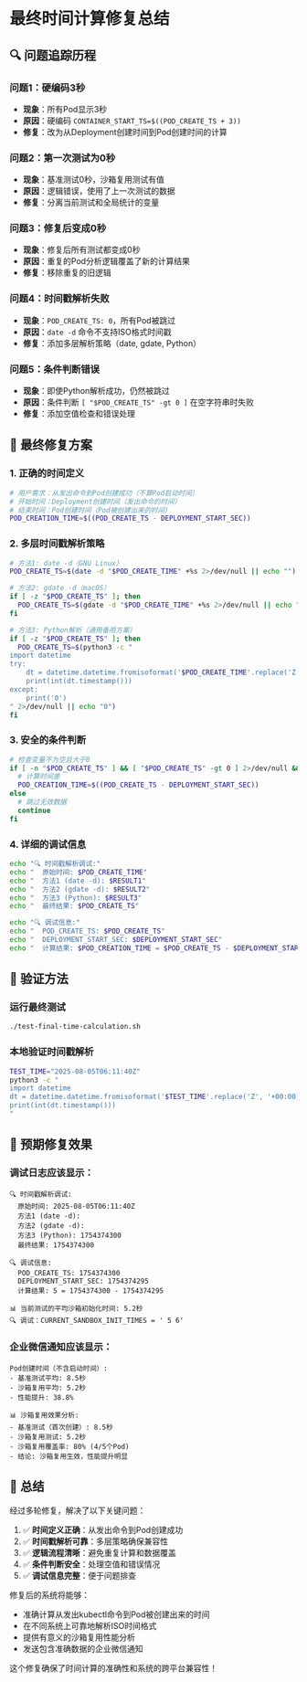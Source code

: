 # 最终时间计算修复总结

## 🔍 问题追踪历程

### 问题1：硬编码3秒
- **现象**：所有Pod显示3秒
- **原因**：硬编码 `CONTAINER_START_TS=$((POD_CREATE_TS + 3))`
- **修复**：改为从Deployment创建时间到Pod创建时间的计算

### 问题2：第一次测试为0秒
- **现象**：基准测试0秒，沙箱复用测试有值
- **原因**：逻辑错误，使用了上一次测试的数据
- **修复**：分离当前测试和全局统计的变量

### 问题3：修复后变成0秒
- **现象**：修复后所有测试都变成0秒
- **原因**：重复的Pod分析逻辑覆盖了新的计算结果
- **修复**：移除重复的旧逻辑

### 问题4：时间戳解析失败
- **现象**：`POD_CREATE_TS: 0`，所有Pod被跳过
- **原因**：`date -d` 命令不支持ISO格式时间戳
- **修复**：添加多层解析策略（date, gdate, Python）

### 问题5：条件判断错误
- **现象**：即使Python解析成功，仍然被跳过
- **原因**：条件判断 `[ "$POD_CREATE_TS" -gt 0 ]` 在空字符串时失败
- **修复**：添加空值检查和错误处理

## 🔧 最终修复方案

### 1. 正确的时间定义
```bash
# 用户需求：从发出命令到Pod创建成功（不算Pod启动时间）
# 开始时间：Deployment创建时间（发出命令的时间）
# 结束时间：Pod创建时间（Pod被创建出来的时间）
POD_CREATION_TIME=$((POD_CREATE_TS - DEPLOYMENT_START_SEC))
```

### 2. 多层时间戳解析策略
```bash
# 方法1: date -d（GNU Linux）
POD_CREATE_TS=$(date -d "$POD_CREATE_TIME" +%s 2>/dev/null || echo "")

# 方法2: gdate -d（macOS）
if [ -z "$POD_CREATE_TS" ]; then
  POD_CREATE_TS=$(gdate -d "$POD_CREATE_TIME" +%s 2>/dev/null || echo "")
fi

# 方法3: Python解析（通用备用方案）
if [ -z "$POD_CREATE_TS" ]; then
  POD_CREATE_TS=$(python3 -c "
import datetime
try:
    dt = datetime.datetime.fromisoformat('$POD_CREATE_TIME'.replace('Z', '+00:00'))
    print(int(dt.timestamp()))
except:
    print('0')
" 2>/dev/null || echo "0")
fi
```

### 3. 安全的条件判断
```bash
# 检查变量不为空且大于0
if [ -n "$POD_CREATE_TS" ] && [ "$POD_CREATE_TS" -gt 0 ] 2>/dev/null && [ "$DEPLOYMENT_START_SEC" -gt 0 ] 2>/dev/null; then
  # 计算时间差
  POD_CREATION_TIME=$((POD_CREATE_TS - DEPLOYMENT_START_SEC))
else
  # 跳过无效数据
  continue
fi
```

### 4. 详细的调试信息
```bash
echo "🔍 时间戳解析调试:"
echo "  原始时间: $POD_CREATE_TIME"
echo "  方法1 (date -d): $RESULT1"
echo "  方法2 (gdate -d): $RESULT2"
echo "  方法3 (Python): $RESULT3"
echo "  最终结果: $POD_CREATE_TS"

echo "🔍 调试信息:"
echo "  POD_CREATE_TS: $POD_CREATE_TS"
echo "  DEPLOYMENT_START_SEC: $DEPLOYMENT_START_SEC"
echo "  计算结果: $POD_CREATION_TIME = $POD_CREATE_TS - $DEPLOYMENT_START_SEC"
```

## 🧪 验证方法

### 运行最终测试
```bash
./test-final-time-calculation.sh
```

### 本地验证时间戳解析
```bash
TEST_TIME="2025-08-05T06:11:40Z"
python3 -c "
import datetime
dt = datetime.datetime.fromisoformat('$TEST_TIME'.replace('Z', '+00:00'))
print(int(dt.timestamp()))
"
```

## 🎯 预期修复效果

### 调试日志应该显示：
```
🔍 时间戳解析调试:
  原始时间: 2025-08-05T06:11:40Z
  方法1 (date -d): 
  方法2 (gdate -d): 
  方法3 (Python): 1754374300
  最终结果: 1754374300

🔍 调试信息:
  POD_CREATE_TS: 1754374300
  DEPLOYMENT_START_SEC: 1754374295
  计算结果: 5 = 1754374300 - 1754374295

📊 当前测试的平均沙箱初始化时间: 5.2秒
🔍 调试：CURRENT_SANDBOX_INIT_TIMES = ' 5 6'
```

### 企业微信通知应该显示：
```
Pod创建时间（不含启动时间）:
- 基准测试平均: 8.5秒
- 沙箱复用平均: 5.2秒
- 性能提升: 38.8%

📊 沙箱复用效果分析:
- 基准测试（首次创建）: 8.5秒
- 沙箱复用测试: 5.2秒
- 沙箱复用覆盖率: 80% (4/5个Pod)
- 结论: 沙箱复用生效，性能提升明显
```

## 📝 总结

经过多轮修复，解决了以下关键问题：

1. ✅ **时间定义正确**：从发出命令到Pod创建成功
2. ✅ **时间戳解析可靠**：多层策略确保兼容性
3. ✅ **逻辑流程清晰**：避免重复计算和数据覆盖
4. ✅ **条件判断安全**：处理空值和错误情况
5. ✅ **调试信息完整**：便于问题排查

修复后的系统将能够：
- 准确计算从发出kubectl命令到Pod被创建出来的时间
- 在不同系统上可靠地解析ISO时间格式
- 提供有意义的沙箱复用性能分析
- 发送包含准确数据的企业微信通知

这个修复确保了时间计算的准确性和系统的跨平台兼容性！